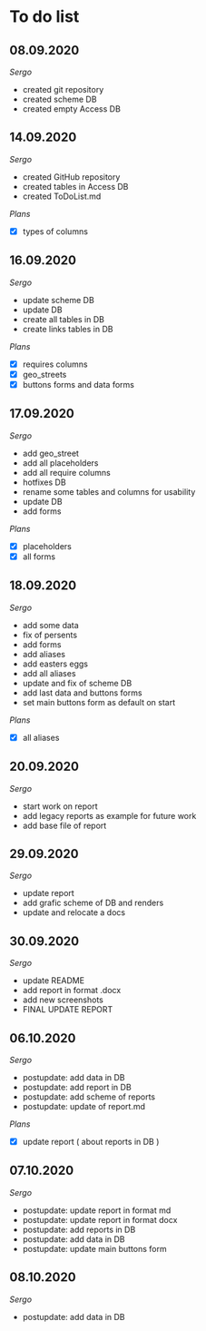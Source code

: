 # To do list


## 08.09.2020

*Sergo*

- created git repository
- created scheme DB
- created empty Access DB

## 14.09.2020

*Sergo*

- created GitHub repository
- created tables in Access DB
- created ToDoList.md

*Plans*

- [X] types of columns

## 16.09.2020

*Sergo*

- update scheme DB
- update DB
- create all tables in DB
- create links tables in DB

*Plans*

- [X] requires columns
- [X] geo_streets
- [X] buttons forms and data forms

## 17.09.2020

*Sergo*

- add geo_street
- add all placeholders
- add all require columns
- hotfixes DB
- rename some tables and columns for usability
- update DB
- add forms

*Plans*

- [X] placeholders
- [X] all forms

## 18.09.2020

*Sergo*

- add some data
- fix of persents
- add forms
- add aliases
- add easters eggs
- add all aliases
- update and fix of scheme DB
- add last data and buttons forms
- set main buttons form as default on start

*Plans*

- [X] all aliases

## 20.09.2020

*Sergo*

- start work on report
- add legacy reports as example for future work
- add base file of report

## 29.09.2020

*Sergo*

- update report
- add grafic scheme of DB and renders
- update and relocate a docs

## 30.09.2020

*Sergo*

- update README
- add report in format .docx
- add new screenshots
- FINAL UPDATE REPORT

## 06.10.2020

*Sergo*

- postupdate: add data in DB
- postupdate: add report in DB
- postupdate: add scheme of reports
- postupdate: update of report.md

*Plans*

- [X] update report ( about reports in DB )

## 07.10.2020

*Sergo*

- postupdate: update report in format md
- postupdate: update report in format docx
- postupdate: add reports in DB
- postupdate: add data in DB
- postupdate: update main buttons form

## 08.10.2020

*Sergo*

- postupdate: add data in DB
